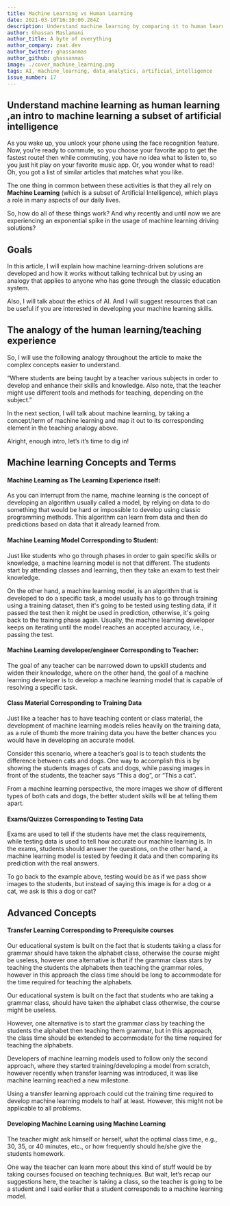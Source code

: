 ```yaml
---
title: Machine Learning vs Human Learning
date: 2021-03-10T16:30:00.284Z
description: Understand machine learning by comparing it to human learning ,an intro to machine learning a subset of artificial intelligence
author: Ghassan Maslamani
author_title: A byte of everything
author_company: zaat.dev
author_twitter: ghassanmas
author_github: ghassanmas
image: ./cover_machine_learning.png
tags: AI, machine_learning, data_analytics, artificial_intelligence
issue_number: 17
---
```


## Understand machine learning as human learning ,an intro to machine learning a subset of artificial intelligence

As you wake up, you unlock your phone using the face recognition feature. Now, you’re ready to commute, so you choose your favorite app to get the fastest route! then while commuting, you have no idea what to listen to, so you just hit play on your favorite music app. Or, you wonder what to read! Oh, you got a list of similar articles that matches what you like.

The one thing in common between these activities is that they all rely on **Machine Learning** (which is a subset of Artificial Intelligence), which plays a role in many aspects of our daily lives. 

So, how do all of these things work? And why recently and until now we are experiencing an exponential spike in the usage of machine learning driving solutions? 

## Goals
In this article, I will explain how machine learning-driven solutions are developed and how it works without talking technical but by using an analogy that applies to anyone who has gone through the classic education system.

Also, I will talk about the ethics of AI. And I will suggest resources that can be useful if you are interested in developing your machine learning skills. 

## The analogy of the human learning/teaching experience
So, I will use the following analogy throughout the article to make the complex concepts  easier to understand.

“Where students are being taught by a teacher various subjects in order to develop and enhance their skills and knowledge. Also note, that the teacher might use different tools and methods for teaching, depending on the subject.”

In the next section, I will talk about machine learning, by taking a concept/term of machine learning and map it out to its corresponding element in the teaching analogy above.

Alright, enough intro, let’s it’s time to dig in!



## Machine learning Concepts and Terms 

#### Machine Learning as The Learning Experience itself:
As you can interrupt from the name, machine learning is the concept of developing an algorithm usually called a model, by relying on data to do something that would be hard or impossible to develop using classic programming methods. This algorithm can learn from data and then do predictions based on data that it already learned from. 



#### Machine Learning Model Corresponding to Student:
Just like students who go through phases in order to gain specific skills or knowledge, a machine learning model is not that different. The students start by attending classes and learning, then they take an exam to test their knowledge.

 On the other hand, a machine learning model, is an algorithm that is developed to do a specific task, a model usually has to go through training using a training dataset, then it's going to be tested using testing data, if it passed the test then it might be used in prediction, otherwise, it's going back to the training phase again. Usually, the machine learning developer keeps on iterating until the model reaches an accepted accuracy, i.e., passing the test. 

#### Machine Learning developer/engineer Corresponding to Teacher:

The goal of any teacher can be narrowed down to upskill students and widen their knowledge, where on the other hand, the goal of a machine learning developer is to develop a machine learning model that is capable of resolving a specific task.

#### Class Material Corresponding to Training Data 
Just like a teacher has to have teaching content or class material, the development of machine learning models relies heavily on the training data, as a rule of thumb the more training data you have the better chances you would have in developing an accurate model. 

Consider this scenario, where a teacher’s goal is to teach students the difference between cats and dogs. One way to accomplish this is by showing the students images of cats and dogs, while passing images in front of the students, the teacher says “This a dog”, or “This a cat”. 

From a machine learning perspective, the more images we show of different types of both cats and dogs, the better student skills will be at telling them apart.






#### Exams/Quizzes Corresponding to Testing Data
Exams are used to tell if the students have met the class requirements, while testing data is used to tell how accurate our machine learning is. In the exams, students should answer the questions, on the other hand, a machine learning model is tested by feeding it data and then comparing its prediction with the real answers.
 
To go back to the example above, testing would be as if we pass show images to the students, but instead of saying this image is for a dog or a cat, we ask is this a dog or cat? 



## Advanced Concepts 

#### Transfer Learning Corresponding to Prerequisite courses 
Our educational system is built on the fact that is students taking a class for grammar should have taken the alphabet class, otherwise the course might be useless, however one alternative is that if the grammar class stars by teaching the students the alphabets then teaching the grammar roles, however in this approach the class time should be long to accommodate for the time required for teaching the alphabets. 

Our educational system is built on the fact that students who are taking a grammar class, should have taken the alphabet class otherwise, the course might be useless.

However, one alternative is to start the grammar class by teaching the students the alphabet then teaching them grammar, but in this approach, the class time should be extended to accommodate for the time required for teaching the alphabets.

Developers of machine learning models used to follow only the second approach, where they started training/developing a model from scratch, however recently when transfer learning was introduced, it was like machine learning reached a new milestone. 

Using a transfer learning approach could cut the training time required to develop machine learning models to half at least. However, this might not be applicable to all problems. 

#### Developing Machine Learning using Machine Learning
The teacher might ask himself or herself, what the optimal class time, e.g., 30, 35, or 40 minutes, etc., or how frequently should he/she give the students homework.

One way the teacher can learn more about this kind of stuff would be by taking courses focused on teaching techniques. 
But wait, let’s recap our suggestions here, the teacher is taking a class, so the teacher is going to be a student and I said earlier that a student corresponds to a machine learning model. 
